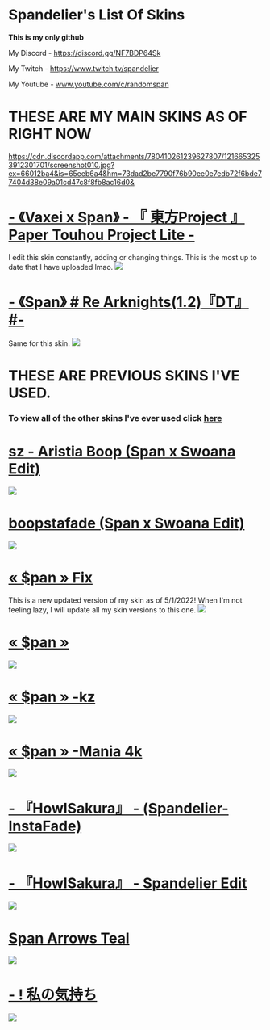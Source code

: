 # Spandelier's List Of Skins
**This is my only github**

My Discord - https://discord.gg/NF7BDP64Sk

My Twitch - https://www.twitch.tv/spandelier

My Youtube - www.youtube.com/c/randomspan

# THESE ARE MY MAIN SKINS AS OF RIGHT NOW
https://cdn.discordapp.com/attachments/780410261239627807/1216653253912301701/screenshot010.jpg?ex=66012ba4&is=65eeb6a4&hm=73dad2be7790f76b90ee0e7edb72f6bde77404d38e09a01cd47c8f8fb8ac16d0&
# [-    《Vaxei x Span》 - 『 東方Project 』 Paper Touhou Project Lite -](https://drive.google.com/file/d/1qqYRQnDHIz1Sq5jlg_SHpIAncq0Knnnm/view?usp=sharing)
I edit this skin constantly, adding or changing things. This is the most up to date that I have uploaded lmao.
![](https://cdn.discordapp.com/attachments/780410261239627807/1216653253912301701/screenshot010.jpg?ex=66012ba4&is=65eeb6a4&hm=73dad2be7790f76b90ee0e7edb72f6bde77404d38e09a01cd47c8f8fb8ac16d0&)

# [-    《Span》 # Re Arknights(1.2)『DT』 #-](https://drive.google.com/file/d/1EagI7W7jA_FQnCS15xUr4u1v0Ogye8Lt/view?usp=drive_link)
Same for this skin.
![](https://cdn.discordapp.com/attachments/780410261239627807/1216655592144244746/screenshot015.jpg?ex=66012dd1&is=65eeb8d1&hm=07c8e90428d1e1d5deb0c92ccb6e7e5b9991ee85f9a911204a06bcbb116f59f1&)

# THESE ARE PREVIOUS SKINS I'VE USED.
### To view all of the other skins I've ever used click [here](https://drive.google.com/drive/folders/1vDGL_OhKfyZKJ4vDmcqbxEOmN4SfeSjm?usp=share_link)

# [sz - Aristia Boop (Span x Swoana Edit)](https://drive.google.com/file/d/1xl0zQ7OMqAuLNYfq_MHO2t3jNQvTsYqo/view?usp=sharing)
![](https://cdn.discordapp.com/attachments/780410261239627807/1165398041449218161/screenshot635.png)

# [boopstafade (Span x Swoana Edit)](https://drive.google.com/file/d/1E8bRTQhvNPxPXK5l-j6wPb2kdvM9CfLb/view?usp=sharing)
![](https://cdn.discordapp.com/attachments/780410261239627807/1165401149726269450/screenshot636.png)

# [« $pan » Fix](https://drive.google.com/drive/u/1/folders/1vDGL_OhKfyZKJ4vDmcqbxEOmN4SfeSjm)
This is a new updated version of my skin as of 5/1/2022! When I'm not feeling lazy, I will update all my skin versions to this one. 
![](https://cdn.discordapp.com/attachments/780410261239627807/970382961805500436/screenshot187.png)

# [« $pan »](https://www.reddit.com/r/OsuSkins/comments/pa7437/pan_169_std_only_fully_animated/)
![](https://cdn.discordapp.com/attachments/780410261239627807/914254661685481492/pan_Gameplay.png)

# [« $pan » -kz](https://www.reddit.com/r/OsuSkins/comments/pa7437/pan_169_std_only_fully_animated/)
![](https://cdn.discordapp.com/attachments/780410261239627807/914254697899118642/pan_-kz_Gameplay.png)

# [« $pan » -Mania 4k](https://drive.google.com/file/d/1_p5Xwrp9Qb4NEHvl_qly-0JR78z81-2b/view?usp=share_link)
![](https://cdn.discordapp.com/attachments/780410261239627807/919228878805958726/screenshot114.png)

# [- 『HowlSakura』 - (Spandelier-InstaFade)](https://drive.google.com/file/d/1PUsfwx0JH6bNixwBUSZ5DPLWkCBStw3Q/view?usp=sharing)
![](https://cdn.discordapp.com/attachments/780410261239627807/1090766814365110272/screenshot546.png)

# [- 『HowlSakura』 - Spandelier Edit](https://drive.google.com/file/d/1r7YLCnQ4RAHyLULyd6JFxA5CX0n9Dxiz/view?usp=share_link)
![](https://cdn.discordapp.com/attachments/780410261239627807/1052134560948813835/screenshot470.png)

# [Span Arrows Teal](https://drive.google.com/file/d/1igy5DKk4LmEy5vk7mE8Fb946uJcq7Pch/view?usp=share_link)
![](https://cdn.discordapp.com/attachments/780410261239627807/914283015658668092/Mania_Skin.png)

# [- ! 私の気持ち](https://drive.google.com/file/d/1g-Qx8xvNDyK73AjTrTkKtxCNQN1N0HJr/view)
![](https://cdn.discordapp.com/attachments/780410261239627807/914263168254107678/GamePlay.png)
